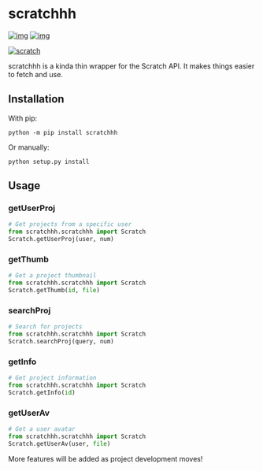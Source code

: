 # scratchhh
[![img](https://shields.io/badge/view-on%20github-black?logo=github)](https://github.com/themysticsavages/scratchhh)
[![img](https://shields.io/badge/pypi-0.1.1-blue?logo=pypi)](https://pypi.org/package/scratchhh)

[![scratch](https://scratch.mit.edu/images/logo_sm.png)](https://scratch.mit.edu)

scratchhh is a kinda thin wrapper for the Scratch API. It makes things easier to fetch and use.

## Installation
With pip:
```
python -m pip install scratchhh
```
Or manually:
```
python setup.py install
```

## Usage
### getUserProj
```py
# Get projects from a specific user
from scratchhh.scratchhh import Scratch
Scratch.getUserProj(user, num)
```
### getThumb
```py
# Get a project thumbnail
from scratchhh.scratchhh import Scratch
Scratch.getThumb(id, file)
```
### searchProj
```py
# Search for projects
from scratchhh.scratchhh import Scratch
Scratch.searchProj(query, num)
```
### getInfo
```py
# Get project information
from scratchhh.scratchhh import Scratch
Scratch.getInfo(id)
```
### getUserAv
```py
# Get a user avatar
from scratchhh.scratchhh import Scratch
Scratch.getUserAv(user, file)
```

More features will be added as project development moves!